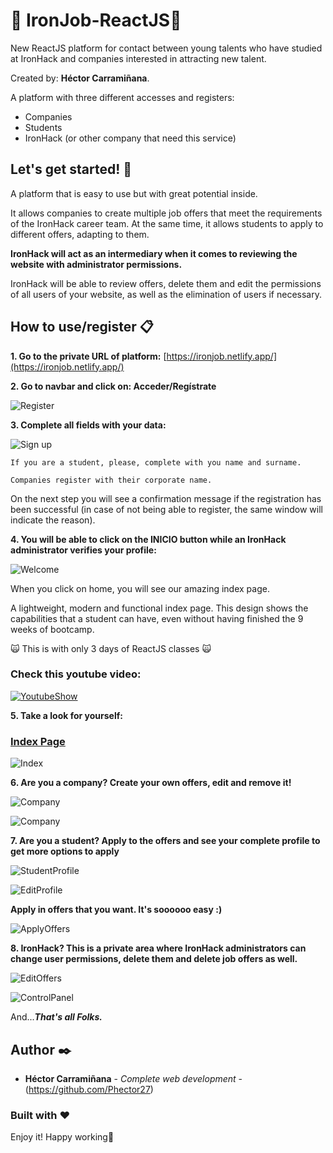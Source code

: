 
# :rocket: IronJob-ReactJS:rocket:

New ReactJS platform for contact between young talents who have studied at IronHack and companies interested in attracting new talent.

Created by: **Héctor Carramiñana**.

A platform with three different accesses and registers:

- Companies
- Students
- IronHack (or other company that need this service)

## Let's get started! :metal:

A platform that is easy to use but with great potential inside.

It allows companies to create multiple job offers that meet the requirements of the IronHack career team. At the same time, it allows students to apply to different offers, adapting to them.

**IronHack will act as an intermediary when it comes to reviewing the website with administrator permissions.**

IronHack will be able to review offers, delete them and edit the permissions of all users of your website, as well as the elimination of users if necessary.

## How to use/register 📋

**1. Go to the private URL of platform:**
[https://ironjob.netlify.app/](https://ironjob.netlify.app/) 

**2. Go to navbar and click on: Acceder/Regístrate**

![Register](https://res.cloudinary.com/phector27/image/upload/v1608643114/cv-webuild/register_pxqjpl.png)

**3. Complete all fields with your data:**

![Sign up](https://res.cloudinary.com/phector27/image/upload/v1608643196/cv-webuild/signup_pq0fad.png)

```
If you are a student, please, complete with you name and surname.

Companies register with their corporate name.
```

On the next step you will see a confirmation message if the registration has been successful (in case of not being able to register, the same window will indicate the reason).

**4. You will be able to click on the INICIO button while an IronHack administrator verifies your profile:**

![Welcome](https://res.cloudinary.com/phector27/image/upload/v1608643298/cv-webuild/WELCOME_ys6hc8.png)

When you click on home, you will see our amazing index page.

A lightweight, modern and functional index page. This design shows the capabilities that a student can have, even without having finished the 9 weeks of bootcamp.

:scream_cat: This is with only 3 days of ReactJS classes :scream_cat:

### Check this youtube video:
[![YoutubeShow](http://img.youtube.com/vi/TMD6uWe3bpo/0.jpg)](http://www.youtube.com/watch?v=TMD6uWe3bpo "ShowIndex")

**5. Take a look for yourself:**

### [Index Page](https://ironjob.netlify.app/)

![Index](https://res.cloudinary.com/phector27/image/upload/v1608644136/cv-webuild/escritorio_ox7khv.png)

**6. Are you a company? Create your own offers, edit and remove it!**

![Company](https://res.cloudinary.com/phector27/image/upload/v1608644341/cv-webuild/create_greawf.png)

![Company](https://res.cloudinary.com/phector27/image/upload/v1608644342/cv-webuild/newoffer_iygucg.png)

**7. Are you a student? Apply to the offers and see your complete profile to get more options to apply**

![StudentProfile](https://res.cloudinary.com/phector27/image/upload/v1608645573/cv-webuild/profile2_tbflqv.png)

![EditProfile](https://res.cloudinary.com/phector27/image/upload/v1608644975/cv-webuild/myprofile2_pilnbs.png)

**Apply in offers that you want. It's soooooo easy :)**

![ApplyOffers](https://res.cloudinary.com/phector27/image/upload/v1608644710/cv-webuild/apply_zdgbgm.png)

**8. IronHack? This is a private area where IronHack administrators can change user permissions, delete them and delete job offers as well.**

![EditOffers](https://res.cloudinary.com/phector27/image/upload/v1608645303/cv-webuild/edit_kj0vhv.png)

![ControlPanel](https://res.cloudinary.com/phector27/image/upload/v1608645303/cv-webuild/panelcontrol_h5309j.png)


And...**_That's all Folks._**

## Author ✒️

* **Héctor Carramiñana** - *Complete web development* - (https://github.com/Phector27)

### Built with :heart:

Enjoy it! Happy working💙
